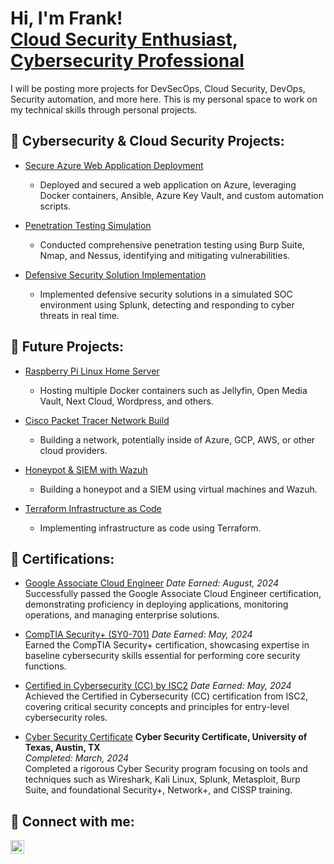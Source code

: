 <h1>Hi, I'm Frank! <br/><a href="https://github.com/YOUR_GITHUB_PROFILE">Cloud Security Enthusiast</a>, <a href="https://www.linkedin.com/in/YOUR_LINKEDIN_PROFILE/">Cybersecurity Professional</a></h1>

I will be posting more projects for DevSecOps, Cloud Security, DevOps, Security automation, and more here. This is my personal space to work on my technical skills through personal projects.

<h2>🔧 Cybersecurity & Cloud Security Projects:</h2>

- [Secure Azure Web Application Deployment](https://github.com/FrankFonseca21/LABURL)
  - Deployed and secured a web application on Azure, leveraging Docker containers, Ansible, Azure Key Vault, and custom automation scripts.
  
- [Penetration Testing Simulation](https://github.com/FrankFonseca21/LABURL)
  - Conducted comprehensive penetration testing using Burp Suite, Nmap, and Nessus, identifying and mitigating vulnerabilities.
  
- [Defensive Security Solution Implementation](https://github.com/FrankFonseca21/LABURL)
  - Implemented defensive security solutions in a simulated SOC environment using Splunk, detecting and responding to cyber threats in real time.

<h2>🔧 Future Projects:</h2>

- [Raspberry Pi Linux Home Server](https://github.com/FrankFonseca21/LABURL)
  - Hosting multiple Docker containers such as Jellyfin, Open Media Vault, Next Cloud, Wordpress, and others.
  
- [Cisco Packet Tracer Network Build](https://github.com/FrankFonseca21/LABURL)
  - Building a network, potentially inside of Azure, GCP, AWS, or other cloud providers.
  
- [Honeypot & SIEM with Wazuh](https://github.com/FrankFonseca21/LABURL)
  - Building a honeypot and a SIEM using virtual machines and Wazuh.
  
- [Terraform Infrastructure as Code](https://github.com/FrankFonseca21/LABURL)
  - Implementing infrastructure as code using Terraform.

<h2>📜 Certifications:</h2>

- [Google Associate Cloud Engineer](https://www.credly.com/badges/83f6170a-70b3-4129-ac43-46722ab298f6/public_url)
  *Date Earned: August, 2024*  
  Successfully passed the Google Associate Cloud Engineer certification, demonstrating proficiency in deploying applications, monitoring operations, and managing enterprise solutions.

- [CompTIA Security+ (SY0-701)](https://www.credly.com/badges/070ab4a1-3607-42aa-8531-5e3be8dee105/public_url)
  *Date Earned: May, 2024*  
  Earned the CompTIA Security+ certification, showcasing expertise in baseline cybersecurity skills essential for performing core security functions.

- [Certified in Cybersecurity (CC) by ISC2](https://www.credly.com/badges/6a2a5995-5ce2-4086-bccf-dafae6995ba0/public_url) 
  *Date Earned: May, 2024*  
  Achieved the Certified in Cybersecurity (CC) certification from ISC2, covering critical security concepts and principles for entry-level cybersecurity roles.

- [Cyber Security Certificate](https://api.badgr.io/public/assertions/q7iU6Ux5TP6En2Z0a1pMLQ?identity__email=frankfonseca21%40gmail.com) **Cyber Security Certificate, University of Texas, Austin, TX**  
  *Completed: March, 2024*  
  Completed a rigorous Cyber Security program focusing on tools and techniques such as Wireshark, Kali Linux, Splunk, Metasploit, Burp Suite, and foundational Security+, Network+, and CISSP training.


<h2>🤳 Connect with me:</h2>

[<img align="left" alt="FrankFonseca21 | LinkedIn" width="22px" src="https://cdn.jsdelivr.net/npm/simple-icons@v3/icons/linkedin.svg" />][linkedin]

[linkedin]: https://linkedin.com/in/frankfonseca21

<!--
**FrankFonseca21/FrankFonseca21** is a ✨ _special_ ✨ repository because its `README.md` (this file) appears on your GitHub profile.
-->
